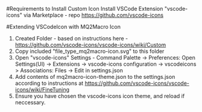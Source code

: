 #Requirements to Install Custom Icon
Install VSCode Extension "vscode-icons" via Marketplace - repo https://github.com/vscode-icons

#Extending VSCodeIcon with MQ2Macro Icon
1. Created Folder - based on instructions here - https://github.com/vscode-icons/vscode-icons/wiki/Custom
2. Copy included "file_type_mq2macro-icon.svg" to this folder
3. Open "vscode-icons" Settings - Command Palette -> Preferences: Open Settings(UI) -> Extensions -> vscode-icons configuration -> vscodeicons > Associations: Files -> Edit in settings.json
4. Add contents of mq2macro-icon-theme.json to the settings.json according to instructions at https://github.com/vscode-icons/vscode-icons/wiki/FineTuning
5. Ensure you have chosen the vscode-icons icon theme, and reload if neccessary.

